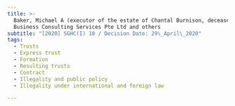 ```yaml
---
title: >-
  Baker, Michael A (executor of the estate of Chantal Burnison, deceased) v BCS
  Business Consulting Services Pte Ltd and others
subtitle: "[2020] SGHC(I) 10 / Decision Date: 29\_April\_2020"
tags:
  - Trusts
  - Express trust
  - Formation
  - Resulting trusts
  - Contract
  - Illegality and public policy
  - Illegality under international and foreign law

---
```

